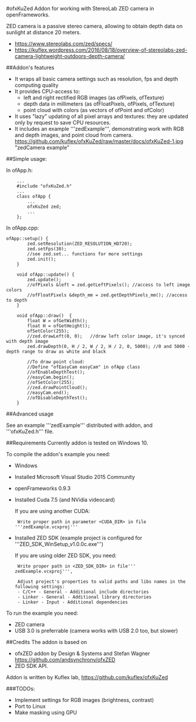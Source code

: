 #ofxKuZed
Addon for working with StereoLab ZED camera in openFrameworks.

ZED camera is a passive stereo camera, allowing to obtain depth data on sunlight at distance 20 meters.
* https://www.stereolabs.com/zed/specs/
* https://kuflex.wordpress.com/2016/08/18/overview-of-stereolabs-zed-camera-lightweight-outdoors-depth-camera/

##Addon's features
* It wraps all basic camera settings such as resolution, fps and depth computing quality
* It provides CPU-access to: 
  - left and right rectified RGB images (as ofPixels, ofTexture)
  - depth data in millimeters (as ofFloatPixels, ofPixels, ofTexture)
  - point cloud with colors (as vectors of ofPoint and ofColor)
* It uses "lazy" updating of all pixel arrays and textures: they are updated only by request to save CPU resources.
* It includes an example '''zedExample''', demonstrating work with RGB and depth images, and point cloud from camera.
https://github.com/kuflex/ofxKuZed/raw/master/docs/ofxKuZed-1.jpg "zedCamera example"

##Simple usage:

In ofApp.h:
```
	...
	#include "ofxKuZed.h"
	...
	class ofApp {
		...
		ofxKuZed zed;
		...
	};
```

In ofApp.cpp:
```
ofApp::setup() {
		zed.setResolution(ZED_RESOLUTION_HD720);
		zed.setFps(30);			
		//see zed.set... functions for more settings
		zed.init();
	}

	void ofApp::update() {
		zed.update();
		//ofPixels &left = zed.getLeftPixels();	//access to left image colors
		//ofFloatPixels &depth_mm = zed.getDepthPixels_mm(); //access to depth
	}

	void ofApp::draw()	{
		float W = ofGetWidth();
		float H = ofGetHeight();
		ofSetColor(255);
		//zed.drawLeft(0, 0);	//draw left color image, it's synced with depth image
		zed.drawDepth(0, H / 2, W / 2, H / 2, 0, 5000);	//0 and 5000 - depth range to draw as white and black

		//To draw point cloud: 
		//Define "ofEasyCam easyCam" in ofApp class
		//ofEnableDepthTest();
		//easyCam.begin();
		//ofSetColor(255);
		//zed.drawPointCloud();
		//easyCam.end();
		//ofDisableDepthTest();
	}
```

##Advanced usage

See an example '''zedExample''' distributed with addon, and '''ofxKuZed.h''' file.

##Requirements
Currently addon is tested on Windows 10.

To compile the addon's example you need:
* Windows
* Installed Microsoft Visual Studio 2015 Community
* openFrameworks 0.9.3

* Installed Cuda 7.5 (and NVidia videocard)

   If you are using another CUDA:
   
       Write proper path in parameter <CUDA_DIR> in file '''zedExample.vcxproj'''

* Installed ZED SDK (example project is configured for '''ZED_SDK_WinSetup_v1.0.0c.exe''')

   If you are using older ZED SDK, you need:
   
       Write proper path in <ZED_SDK_DIR> in file''' zedExample.vcxproj''',
   
       Adjust project's properties to valid paths and libs names in the following settings:
       - C/C++ - General - Additional include directories
	   - Linker - General - Additional library directories
	   - Linker - Input - Additional dependencies

To run the example you need:
* ZED camera
* USB 3.0 is preferrable (camera works with USB 2.0 too, but slower)


##Credits
The addon is based on 
* ofxZED addon by Design & Systems and Stefan Wagner https://github.com/andsynchrony/ofxZED
* ZED SDK API.

Addon is written by Kuflex lab, https://github.com/kuflex/ofxKuZed

###TODOs: 
* Implement settings for RGB images (brightness, contrast)
* Port to Linux
* Make masking using GPU
